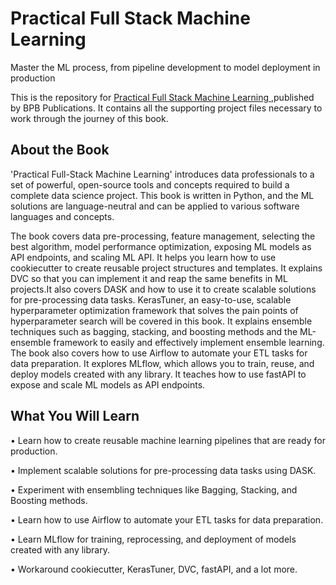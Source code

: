 # Practical Full Stack Machine Learning

Master the ML process, from pipeline development to model deployment in production

This is the repository for [Practical Full Stack Machine Learning
](https://bpbonline.com/products/building-production-ready-web-apps-with-node-js?_pos=1&_sid=a1ff8c325&_ss=r),published by BPB Publications. It contains all the supporting project files necessary to work through the journey of this book.
## About the Book
'Practical Full-Stack Machine Learning' introduces data professionals to a set of powerful, open-source tools and concepts required to build a complete data science project. This book is written in Python, and the ML solutions are language-neutral and can be applied to various software languages and concepts.

The book covers data pre-processing, feature management, selecting the best algorithm,  model performance optimization, exposing ML models as API endpoints, and scaling ML API. It helps you learn how to use cookiecutter to create reusable project structures and templates. It explains DVC so that you can implement it and reap the same benefits in ML projects.It also covers DASK and how to use it to create scalable solutions for pre-processing data tasks. KerasTuner, an easy-to-use, scalable hyperparameter optimization framework that solves the pain points of hyperparameter search will be covered in this book. It explains ensemble techniques such as bagging, stacking, and boosting methods and the ML-ensemble framework to easily and effectively implement ensemble learning. 
The book also covers how to use Airflow to automate your ETL tasks for data preparation. It explores MLflow, which allows you to train, reuse, and deploy models created with any library. It teaches how to use fastAPI to expose and scale ML models as API endpoints.

## What You Will Learn
•	Learn how to create reusable machine learning pipelines that are ready for production.

•	Implement scalable solutions for pre-processing data tasks using DASK.

•	Experiment with ensembling techniques like Bagging, Stacking, and Boosting methods.

•	Learn how to use Airflow to automate your ETL tasks for data preparation.

•	Learn MLflow for training, reprocessing, and deployment of models created with any library.

•	Workaround cookiecutter, KerasTuner, DVC, fastAPI, and a lot more.

